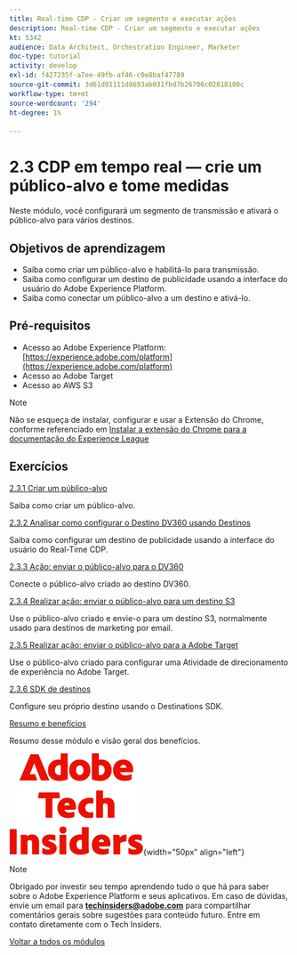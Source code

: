 ```yaml
---
title: Real-time CDP - Criar um segmento e executar ações
description: Real-time CDP - Criar um segmento e executar ações
kt: 5342
audience: Data Architect, Orchestration Engineer, Marketer
doc-type: tutorial
activity: develop
exl-id: f427235f-a7ee-49fb-af46-c0e8baf47789
source-git-commit: 3d61d91111d8693ab031fbd7b26706c02818108c
workflow-type: tm+mt
source-wordcount: '294'
ht-degree: 1%

---
```


# 2.3 CDP em tempo real — crie um público-alvo e tome medidas

Neste módulo, você configurará um segmento de transmissão e ativará o público-alvo para vários destinos.

## Objetivos de aprendizagem

- Saiba como criar um público-alvo e habilitá-lo para transmissão.
- Saiba como configurar um destino de publicidade usando a interface do usuário do Adobe Experience Platform.
- Saiba como conectar um público-alvo a um destino e ativá-lo.

## Pré-requisitos

- Acesso ao Adobe Experience Platform: [https://experience.adobe.com/platform](https://experience.adobe.com/platform)
- Acesso ao Adobe Target
- Acesso ao AWS S3

>[!NOTE]
>
>Não se esqueça de instalar, configurar e usar a Extensão do Chrome, conforme referenciado em [Instalar a extensão do Chrome para a documentação do Experience League](../../../getting-started/gettingstarted/ex1.md)

## Exercícios

[2.3.1 Criar um público-alvo](./ex1.md)

Saiba como criar um público-alvo.

[2.3.2 Analisar como configurar o Destino DV360 usando Destinos](./ex2.md)

Saiba como configurar um destino de publicidade usando a interface do usuário do Real-Time CDP.

[2.3.3 Ação: enviar o público-alvo para o DV360](./ex3.md)

Conecte o público-alvo criado ao destino DV360.

[2.3.4 Realizar ação: enviar o público-alvo para um destino S3](./ex4.md)

Use o público-alvo criado e envie-o para um destino S3, normalmente usado para destinos de marketing por email.

[2.3.5 Realizar ação: enviar o público-alvo para a Adobe Target](./ex5.md)

Use o público-alvo criado para configurar uma Atividade de direcionamento de experiência no Adobe Target.

[2.3.6 SDK de destinos](./ex6.md)

Configure seu próprio destino usando o Destinations SDK.

[Resumo e benefícios](./summary.md)

Resumo desse módulo e visão geral dos benefícios.

![Informantes técnicos](./../../../../assets/images/techinsiders.png){width="50px" align="left"}

>[!NOTE]
>
>Obrigado por investir seu tempo aprendendo tudo o que há para saber sobre o Adobe Experience Platform e seus aplicativos. Em caso de dúvidas, envie um email para **techinsiders@adobe.com** para compartilhar comentários gerais sobre sugestões para conteúdo futuro. Entre em contato diretamente com o Tech Insiders.

[Voltar a todos os módulos](./../../../../overview.md)
